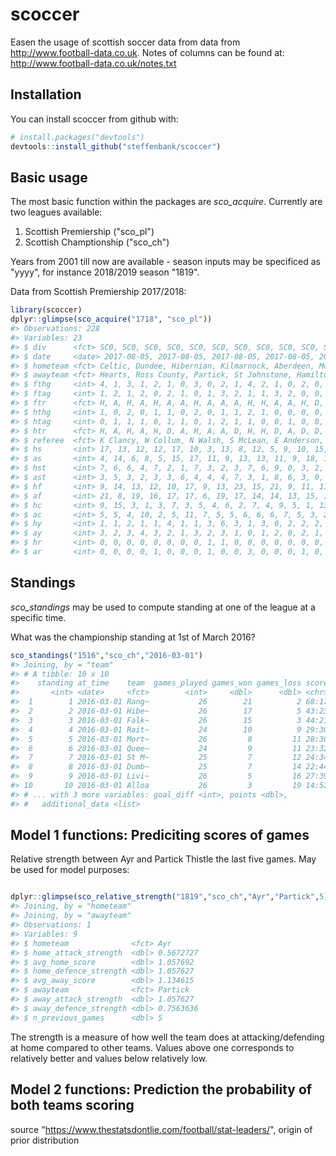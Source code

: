 
<!-- README.md is generated from README.Rmd. Please edit that file -->
scoccer
=======

Easen the usage of scottish soccer data from data from <http://www.football-data.co.uk>. Notes of columns can be found at: <http://www.football-data.co.uk/notes.txt>

Installation
------------

You can install scoccer from github with:

``` r
# install.packages("devtools")
devtools::install_github("steffenbank/scoccer")
```

Basic usage
-----------

The most basic function within the packages are *sco\_acquire*. Currently are two leagues available:

1.  Scottish Premiership ("sco\_pl")
2.  Scottish Champtionship ("sco\_ch")

Years from 2001 till now are available - season inputs may be specificed as "yyyy", for instance 2018/2019 season "1819".

Data from Scottish Premiership 2017/2018:

``` r
library(scoccer)
dplyr::glimpse(sco_acquire("1718", "sco_pl"))
#> Observations: 228
#> Variables: 23
#> $ div      <fct> SC0, SC0, SC0, SC0, SC0, SC0, SC0, SC0, SC0, SC0, SC0...
#> $ date     <date> 2017-08-05, 2017-08-05, 2017-08-05, 2017-08-05, 2017...
#> $ hometeam <fct> Celtic, Dundee, Hibernian, Kilmarnock, Aberdeen, Moth...
#> $ awayteam <fct> Hearts, Ross County, Partick, St Johnstone, Hamilton,...
#> $ fthg     <int> 4, 1, 3, 1, 2, 1, 0, 3, 0, 2, 1, 4, 2, 1, 0, 2, 0, 1,...
#> $ ftag     <int> 1, 2, 1, 2, 0, 2, 1, 0, 1, 3, 2, 1, 1, 3, 2, 0, 0, 0,...
#> $ ftr      <fct> H, A, H, A, H, A, A, H, A, A, A, H, H, A, A, H, D, H,...
#> $ hthg     <int> 1, 0, 2, 0, 1, 1, 0, 2, 0, 1, 1, 2, 1, 0, 0, 0, 0, 1,...
#> $ htag     <int> 0, 1, 1, 1, 0, 1, 1, 0, 1, 2, 1, 1, 0, 0, 1, 0, 0, 0,...
#> $ htr      <fct> H, A, H, A, H, D, A, H, A, A, D, H, H, D, A, D, D, H,...
#> $ referee  <fct> K Clancy, W Collum, N Walsh, S McLean, E Anderson, B ...
#> $ hs       <int> 17, 13, 12, 12, 17, 10, 3, 13, 8, 12, 5, 9, 10, 15, 3...
#> $ as       <int> 4, 14, 6, 8, 5, 15, 17, 11, 9, 13, 13, 11, 9, 18, 15,...
#> $ hst      <int> 7, 6, 6, 4, 7, 2, 1, 7, 3, 2, 3, 7, 6, 9, 0, 3, 2, 3,...
#> $ ast      <int> 3, 5, 3, 2, 3, 3, 6, 4, 4, 4, 7, 3, 1, 8, 6, 3, 0, 3,...
#> $ hf       <int> 9, 14, 13, 12, 10, 17, 9, 13, 23, 15, 21, 9, 11, 11, ...
#> $ af       <int> 21, 8, 19, 16, 17, 17, 6, 19, 17, 14, 14, 13, 15, 12,...
#> $ hc       <int> 9, 15, 3, 1, 3, 7, 3, 5, 4, 6, 2, 7, 4, 9, 5, 1, 13, ...
#> $ ac       <int> 5, 5, 4, 10, 2, 5, 11, 7, 5, 5, 6, 6, 6, 7, 5, 3, 2, ...
#> $ hy       <int> 1, 1, 2, 1, 1, 4, 1, 1, 3, 6, 3, 1, 3, 0, 2, 2, 2, 0,...
#> $ ay       <int> 3, 2, 3, 4, 3, 2, 1, 3, 2, 3, 1, 0, 1, 2, 0, 2, 1, 2,...
#> $ hr       <int> 0, 0, 0, 0, 0, 0, 0, 0, 1, 1, 0, 0, 0, 0, 0, 0, 0, 0,...
#> $ ar       <int> 0, 0, 0, 0, 1, 0, 0, 0, 1, 0, 0, 3, 0, 0, 0, 1, 0, 0,...
```

Standings
---------

*sco\_standings* may be used to compute standing at one of the league at a specific time.

What was the championship standing at 1st of March 2016?

``` r
sco_standings("1516","sco_ch","2016-03-01")
#> Joining, by = "team"
#> # A tibble: 10 x 10
#>    standing at_time    team  games_played games_won games_loss score
#>       <int> <date>     <fct>        <int>     <dbl>      <dbl> <chr>
#>  1        1 2016-03-01 Rang~           26        21          2 68:17
#>  2        2 2016-03-01 Hibe~           26        17          5 43:23
#>  3        3 2016-03-01 Falk~           26        15          3 44:21
#>  4        4 2016-03-01 Rait~           24        10          9 29:30
#>  5        5 2016-03-01 Mort~           26         8         11 28:30
#>  6        6 2016-03-01 Quee~           24         9         11 23:32
#>  7        7 2016-03-01 St M~           25         7         12 24:34
#>  8        8 2016-03-01 Dumb~           25         7         14 22:44
#>  9        9 2016-03-01 Livi~           26         5         16 27:39
#> 10       10 2016-03-01 Alloa           26         3         19 14:52
#> # ... with 3 more variables: goal_diff <int>, points <dbl>,
#> #   additional_data <list>
```

Model 1 functions: Prediciting scores of games
----------------------------------------------

Relative strength between Ayr and Partick Thistle the last five games. May be used for model purposes:

``` r

dplyr::glimpse(sco_relative_strength("1819","sco_ch","Ayr","Partick",5))
#> Joining, by = "hometeam"
#> Joining, by = "awayteam"
#> Observations: 1
#> Variables: 9
#> $ hometeam              <fct> Ayr
#> $ home_attack_strength  <dbl> 0.5672727
#> $ avg_home_score        <dbl> 1.057692
#> $ home_defence_strength <dbl> 1.057627
#> $ avg_away_score        <dbl> 1.134615
#> $ awayteam              <fct> Partick
#> $ away_attack_strength  <dbl> 1.057627
#> $ away_defence_strength <dbl> 0.7563636
#> $ n_previous_games      <dbl> 5
```

The strength is a measure of how well the team does at attacking/defending at home compared to other teams. Values above one corresponds to relatively better and values below relatively low.

Model 2 functions: Prediction the probability of both teams scoring
-------------------------------------------------------------------

source "<https://www.thestatsdontlie.com/football/stat-leaders/>", origin of prior distribution
